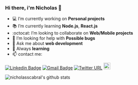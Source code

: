 ### Hi there, i'm Nicholas 👋


- :computer: I’m currently working on **Personal projects**
- :books: I’m currently learning **Node.js**, **React.js**
- :octocat: I’m looking to collaborate on **Web/Mobile projects**
- 🤔 I’m looking for help with **Possible bugs**
- 💬 Ask me about **web development**
- :brain: Always **learning**
- :mailbox: contact me: 

[![Linkedin Badge](https://img.shields.io/badge/-LinkedIn-blue?style=flat-square&logo=Linkedin&logoColor=white&link=https://www.linkedin.com/in/nicholasscabral/)](https://www.linkedin.com/in/nicholasscabral/)
[![Gmail Badge](https://img.shields.io/badge/-Gmail-d14836?style=flat-square&logo=Gmail&logoColor=white&link=mailto:nicholasscabral@gmail.com)](mailto:nicholasscabral@gmail.com)
[![Twitter URL](https://img.shields.io/static/v1?message=@nicholasscabral&label=&nbsp;&color=1ca0f1&style=flat-square&logo=twitter&labelColor=1ca0f1&logoColor=white)](http://twitter.com/nicholasscabral)
[<img src="https://img.shields.io/github/followers/nicholasscabral?label=follow&style=social" height="22" title="Follow me" />](https://github.com/nicholasscabral) 

![nicholasscabral's github stats](https://github-readme-stats.vercel.app/api?username=nicholasscabral&show_icons=true&theme=tokyonight&count_private=true)

